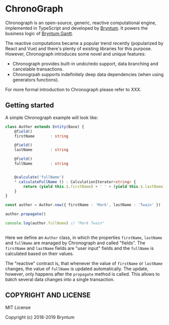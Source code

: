 ChronoGraph
===========

Chronograph is an open-source, generic, reactive computational engine, implemented in TypeScript and developed by [Bryntum]. It powers the business logic of [Bryntum Gantt](https://www.bryntum.com/examples/gantt/).

The reactive computations became a popular trend recently (popularized by React and Vue) and there's plenty of existing libraries for this purpose. However, Chronograph introduces some novel and unique features:

- Chronograph provides built-in undo/redo support, data branching and cancelable transactions. 
- Chronogrpah supports indefinitely deep data dependencies (when using generators functions).

For more formal introduction to Chronograph please refer to XXX.


Getting started
---------------

A simple Chronograph example will look like:

```ts
class Author extends Entity(Base) {
    @field()
    firstName       : string

    @field()
    lastName        : string

    @field()
    fullName        : string


    @calculate('fullName')
    * calculateFullName () : CalculationIterator<string> {
        return (yield this.$.firstName) + ' ' + (yield this.$.lastName)
    }
}

const author = Author.new({ firstName : 'Mark', lastName : 'Twain' })

author.propagate()

console.log(author.fullName) // "Mark Twain"
    
```

Here we define an `Author` class, in which the properties `firstName`, `lastName` and `fullName` are managed by Chronograph and called "fields". The `firstName` and `lastName` fields are "user input" fields and the `fullName` is calculated based on their values. 

The "reactive" contract is, that whenever the value of `firstName` or `lastName` changes, the value of `fullName` is updated automatically. The update, however, only happens after the `propagate` method is called. This allows to batch several data changes into a single transaction.
 

## COPYRIGHT AND LICENSE

MIT License

Copyright (c) 2018-2019 Bryntum


[Bryntum]: https://bryntum.com

